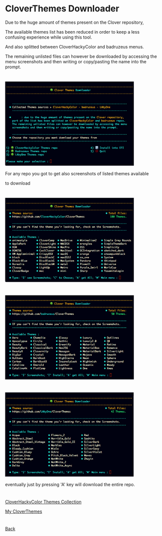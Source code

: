 # CloverThemes Downloader


Due to the huge amount of themes present on the Clover repository,

The available themes list has been reduced in order to keep a less confusing experience while using this tool.

And also splitted between CloverHackyColor and badruzeus menus.

The remaining unlisted files can however be downloaded by accessing the menu screenshots and then writing or copy/pasting the name into the prompt.

#

<img src="Downloader.png" width="418" height="272">

 For any repo you got to get also screenshots of listed themes available
 
to  download

#

<img src="CloverHackyColor.png" width="418" height="272">

#

<img src="Themes3.png" width="418" height="272">

#

<img src="Themes4.png" width="418" height="272">

eventually just by pressing 'A' key  will download the entire repo. 

#

[CloverHackyColor Themes Collection](CloverHackyColor%20Themes.md)

[My CloverThemes](Themes.md)

#

[Back](https://github.com/LAbyOne/CloverThemes-Downloader)

